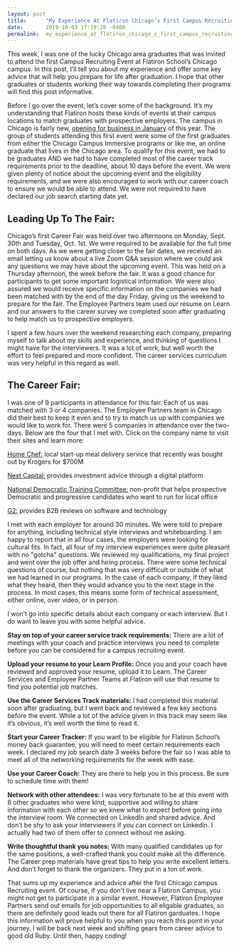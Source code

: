 ```yaml
---
layout: post
title:      "My Experience At Flatiron Chicago’s First Campus Recruiting Event"
date:       2019-10-03 17:19:28 -0400
permalink:  my_experience_at_flatiron_chicago_s_first_campus_recruiting_event
---
```



This week, I was one of the lucky Chicago area graduates that was invited to attend the first Campus Recruiting Event at Flatiron School’s Chicago campus.  In this post, I’ll tell you about my experience and offer some key advice that will help you prepare for life after graduation.  I hope that other graduates or students working their way towards completing their programs will find this post informative.

Before I go over the event, let’s cover some of the background.  It’s my understanding that Flatiron hosts these kinds of events at their campus locations to match graduates with prospective employers.  The campus in Chicago is fairly new, [opening for business in January](https://www.americaninno.com/chicago/inno-news-chicago/inside-the-flatiron-schools-new-chicago-campus/) of this year.  The group of students attending this first event were some of the first graduates from either the Chicago Campus Immersive programs or like me, an online graduate that lives in the Chicago area.  To qualify for this event, we had to be graduates AND we had to have completed most of the career track requirements prior to the deadline, about 10 days before the event.  We were given plenty of notice about the upcoming event and the eligibility requirements, and we were also encouraged to work with our career coach to ensure we would be able to attend.  We were not required to have declared our job search starting date yet.  


## Leading Up To The Fair: 

Chicago’s first Career Fair was held over two afternoons on Monday, Sept. 30th and Tuesday, Oct. 1st.  We were required to be available for the full time on both days.  As we were getting closer to the fair dates, we received an email letting us know about a live Zoom Q&A session where we could ask any questions we may have about the upcoming event.  This was held on a Thursday afternoon, the week before the fair.  It was a good chance for participants to get some important logistical information.  We were also assured we would receive specific information on the companies we had been matched with by the end of the day Friday, giving us the weekend to prepare for the fair.  The Employee Partners team used our resume on Learn and our answers to the career survey we completed soon after graduating to help match us to prospective employers.

I spent a few hours over the weekend researching each company, preparing myself to talk about my skills and experience, and thinking of questions I might have for the interviewers.  It was a lot of work, but well worth the effort to feel prepared and more confident.  The career services curriculum was very helpful in this regard as well.  

## The Career Fair:

I was one of 9 participants in attendance for this fair.  Each of us was matched with 3 or 4 companies.  The Employee Partners team in Chicago did their best to keep it even and to try to match us up with companies we would like to work for.  There were 5 companies in attendance over the two-days.  Below are the four that I met with.  Click on the company name to visit their sites and learn more:

[Home Chef:](https://www.homechef.com/) local start-up meal delivery service that recently was bought out by Krogers for $700M

[Next Capital:](https://nextcapital.com/#/) provides investment advice through a digital platform

[National Democratic Training Committee:](https://traindemocrats.org/) non-profit that helps prospective Democratic and progressive candidates who want to run for local office

[G2:](https://www.g2.com/) provides B2B reviews on software and technology

I met with each employer for around 30 minutes.  We were told to prepare for anything, including technical style interviews and whiteboarding.  I am happy to report that in all four cases, the employers were looking for cultural fits.  In fact, all four of my interview experiences were quite pleasant with no "gotcha" questions.  We reviewed my qualifications, my final project and went over the job offer and hiring process.  There were some technical questions of course, but nothing that was very difficult or outside of what we had learned in our programs.  In the case of each company, if they liked what they heard, then they would advance you to the next stage in the process.  In most cases, this means some form of technical assessment, either online, over video, or in person.  

I won’t go into specific details about each company or each interview.  But I do want to leave you with some helpful advice.  

**Stay on top of your career service track requirements:** There are a lot of meetings with your coach and practice interviews you need to complete before you can be considered for a campus recruiting event.

**Upload your resume to your Learn Profile:** Once you and your coach have reviewed and approved your resume, upload it to Learn.  The Career Services and Employee Partner Teams at Flatiron will use that resume to find you potential job matches.  

**Use the Career Services Track materials:** I had completed this material soon after graduating, but I went back and reviewed a few key sections before the event.  While a lot of the advice given in this track may seem like it’s obvious, it’s well worth the time to read it.  

**Start your Career Tracker:** If you want to be eligible for Flatiron School’s money back guarantee, you will need to meet certain requirements each week.  I declared my job search date 3 weeks before the fair so I was able to meet all of the networking requirements for the week with ease. 

**Use your Career Coach:** They are there to help you in this process.  Be sure to schedule time with them!

**Network with other attendees:** I was very fortunate to be at this event with 8 other graduates who were kind, supportive and willing to share information with each other so we knew what to expect before going into the interview room.  We connected on LinkedIn and shared advice.  And don’t be shy to ask your interviewers if you can connect on LinkedIn.  I actually had two of them offer to connect without me asking.  

**Write thoughtful thank you notes:** With many qualified candidates up for the same positions, a well-crafted thank you could make all the difference.  The Career prep materials have great tips to help you write excellent letters.  And don’t forget to thank the organizers.  They put in a ton of work.

That sums up my experience and advice after the first Chicago campus Recruiting event.  Of course, if you don't live near a Flatiron Campus, you might not get to participate in a similar event.  However, Flatiron Employee Partners send out emails for job opportunities to all eligable graduates, so there are definitely good leads out there for all Flatiron garduates.  I hope this information will prove helpful to you when you reach this point in your journey.  I will be back next week and shifting gears from career advice to good old Ruby.  Until then, happy coding!

